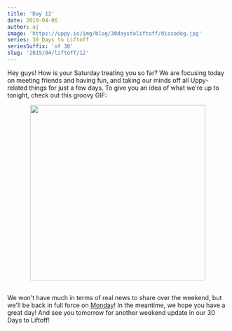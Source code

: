 ```yaml
---
title: 'Day 12'
date: 2019-04-06
author: aj
image: 'https://uppy.io/img/blog/30daystoliftoff/discodog.jpg'
series: 30 Days to Liftoff
seriesSuffix: 'of 30'
slug: '2019/04/liftoff/12'
---
```


Hey guys! How is your Saturday treating you so far? We are focusing today on
meeting friends and having fun, and taking our minds off all Uppy-related things
for just a few days. To give you an idea of what we're up to tonight, check out
this groovy GIF:

<!--truncate-->

<center><img width="400" src="https://media.giphy.com/media/k2Da0Uzaxo9xe/giphy.gif" /><br/><br/></center>

We won't have much in terms of real news to share over the weekend, but we'll be
back in full force on [Monday](/blog/2019/04/liftoff-14/)! In the meantime, we
hope you have a great day! And see you tomorrow for another weekend update in
our 30 Days to Liftoff!
